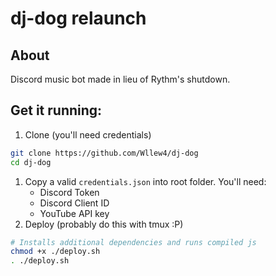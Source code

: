 # dj-dog relaunch
## About
Discord music bot made in lieu of Rythm's shutdown.
## Get it running:
1. Clone (you'll need credentials)
```sh
git clone https://github.com/Wllew4/dj-dog
cd dj-dog
```
1. Copy a valid `credentials.json` into root folder. You'll need:
	* Discord Token
	* Discord Client ID
	* YouTube API key
1. Deploy (probably do this with tmux :P)
```sh
# Installs additional dependencies and runs compiled js
chmod +x ./deploy.sh
. ./deploy.sh
```